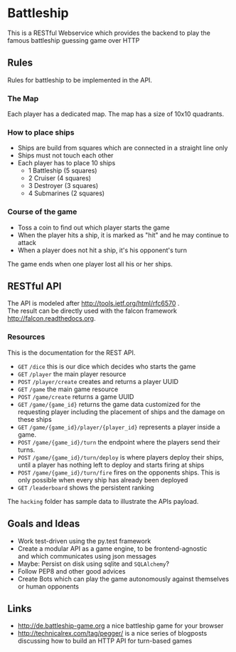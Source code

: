 # Battleship
This is a RESTful Webservice which provides the backend to play the famous battleship guessing game over HTTP

## Rules

Rules for battleship to be implemented in the API.

### The Map

Each player has a dedicated map. The map has a size of 10x10 quadrants.

### How to place ships

* Ships are build from squares which are connected in a straight line only
* Ships must not touch each other
* Each player has to place 10 ships
  * 1 Battleship (5 squares)
  * 2 Cruiser (4 squares)
  * 3 Destroyer (3 squares)
  * 4 Submarines (2 squares)

### Course of the game

* Toss a coin to find out which player starts the game
* When the player hits a ship, it is marked as "hit" and
  he may continue to attack
* When a player does not hit a ship, it's his opponent's turn

The game ends when one player lost all his or her ships.

## RESTful API

The API is modeled after http://tools.ietf.org/html/rfc6570 .  
The result can be directly used with the falcon framework http://falcon.readthedocs.org.

### Resources

This is the documentation for the REST API.

* `GET` `/dice` this is our dice which decides who starts the game
* `GET` `/player` the main player resource
* `POST` `/player/create` creates and returns a player UUID
* `GET` `/game` the main game resource
* `POST` `/game/create` returns a game UUID
* `GET` `/game/{game_id}` returns the game data customized for the requesting player including the placement of ships and the damage on these ships
* `GET` `/game/{game_id}/player/{player_id}` represents a player inside a game.
* `POST` `/game/{game_id}/turn` the endpoint where the players send their turns.
* `POST` `/game/{game_id}/turn/deploy` is where players deploy their ships, until
   a player has nothing left to deploy and starts firing at ships
* `POST` `/game/{game_id}/turn/fire` fires on the opponents ships. This is only
  possible when every ship has already been deployed
* `GET` `/leaderboard` shows the persistent ranking

The `hacking` folder has sample data to illustrate the APIs payload.

## Goals and Ideas

* Work test-driven using the py.test framework
* Create a modular API as a game engine, to be frontend-agnostic  
  and which communicates using json messages
* Maybe: Persist on disk using sqlite and `SQLAlchemy`?
* Follow PEP8 and other good advices
* Create Bots which can play the game autonomously against themselves  
  or human opponents

## Links

* http://de.battleship-game.org a nice battleship game for your browser
* http://technicalrex.com/tag/pegger/ is a nice series of blogposts discussing how to build an HTTP API for turn-based games
